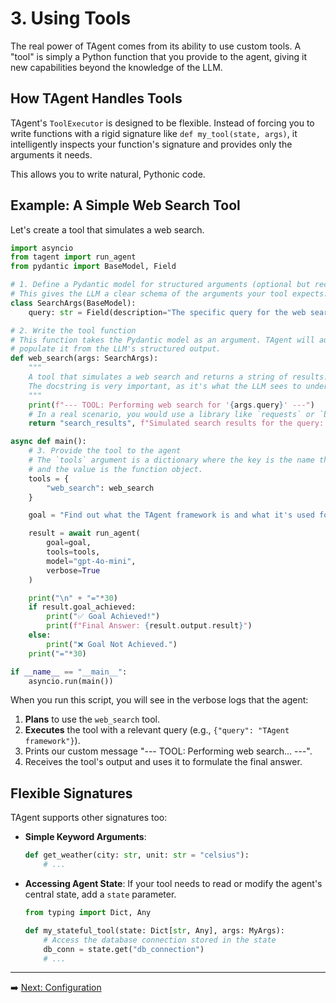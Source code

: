 # 3. Using Tools

The real power of TAgent comes from its ability to use custom tools. A "tool" is simply a Python function that you provide to the agent, giving it new capabilities beyond the knowledge of the LLM.

## How TAgent Handles Tools

TAgent's `ToolExecutor` is designed to be flexible. Instead of forcing you to write functions with a rigid signature like `def my_tool(state, args)`, it intelligently inspects your function's signature and provides only the arguments it needs.

This allows you to write natural, Pythonic code.

## Example: A Simple Web Search Tool

Let's create a tool that simulates a web search.

```python
import asyncio
from tagent import run_agent
from pydantic import BaseModel, Field

# 1. Define a Pydantic model for structured arguments (optional but recommended)
# This gives the LLM a clear schema of the arguments your tool expects.
class SearchArgs(BaseModel):
    query: str = Field(description="The specific query for the web search.")

# 2. Write the tool function
# This function takes the Pydantic model as an argument. TAgent will automatically
# populate it from the LLM's structured output.
def web_search(args: SearchArgs):
    """
    A tool that simulates a web search and returns a string of results.
    The docstring is very important, as it's what the LLM sees to understand what the tool does.
    """
    print(f"--- TOOL: Performing web search for '{args.query}' ---")
    # In a real scenario, you would use a library like `requests` or `beautifulsoup` here.
    return "search_results", f"Simulated search results for the query: '{args.query}'"

async def main():
    # 3. Provide the tool to the agent
    # The `tools` argument is a dictionary where the key is the name the agent will use,
    # and the value is the function object.
    tools = {
        "web_search": web_search
    }

    goal = "Find out what the TAgent framework is and what it's used for."

    result = await run_agent(
        goal=goal,
        tools=tools,
        model="gpt-4o-mini",
        verbose=True
    )

    print("\n" + "="*30)
    if result.goal_achieved:
        print("✅ Goal Achieved!")
        print(f"Final Answer: {result.output.result}")
    else:
        print("❌ Goal Not Achieved.")
    print("="*30)

if __name__ == "__main__":
    asyncio.run(main())
```

When you run this script, you will see in the verbose logs that the agent:
1.  **Plans** to use the `web_search` tool.
2.  **Executes** the tool with a relevant query (e.g., `{"query": "TAgent framework"}`).
3.  Prints our custom message "--- TOOL: Performing web search... ---".
4.  Receives the tool's output and uses it to formulate the final answer.

## Flexible Signatures

TAgent supports other signatures too:

- **Simple Keyword Arguments**:
  ```python
  def get_weather(city: str, unit: str = "celsius"):
      # ...
  ```
- **Accessing Agent State**: If your tool needs to read or modify the agent's central state, add a `state` parameter.
  ```python
  from typing import Dict, Any

  def my_stateful_tool(state: Dict[str, Any], args: MyArgs):
      # Access the database connection stored in the state
      db_conn = state.get("db_connection")
      # ...
  ```

---

➡️ [Next: Configuration](./04_configuration.md)

```